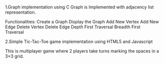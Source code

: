 1.Graph implementation using C 
  Graph is Implemented with adjacency list representation.
  
  Functionalities: Create a Graph
                   Display the Graph
                   Add New Vertex
                   Add New Edge
                   Delete Vertex
                   Delete Edge
                   Depth First Traversal
                   Breadth First Traversal


2.Simple Tic-Tac-Toe game implementation using HTML5 and Javascript

This is multiplayer game where 2 players take turns marking the spaces in a 3×3 grid.



